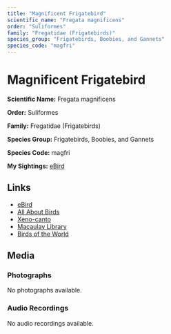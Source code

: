 ```yaml
---
title: "Magnificent Frigatebird"
scientific_name: "Fregata magnificens"
order: "Suliformes"
family: "Fregatidae (Frigatebirds)"
species_group: "Frigatebirds, Boobies, and Gannets"
species_code: "magfri"
---
```


# Magnificent Frigatebird

**Scientific Name:** Fregata magnificens

**Order:** Suliformes

**Family:** Fregatidae (Frigatebirds)

**Species Group:** Frigatebirds, Boobies, and Gannets

**Species Code:** magfri

**My Sightings:** [eBird](https://ebird.org/lifelist?r=world&time=life&spp=magfri)

## Links
* [eBird](https://ebird.org/species/magfri) 
* [All About Birds](https://www.allaboutbirds.org/guide/magfri) 
* [Xeno-canto](https://www.xeno-canto.org/species/magfri) 
* [Macaulay Library](https://search.macaulaylibrary.org/catalog?taxonCode=magfri&sort=rating_rank_desc)
* [Birds of the World](https://birdsoftheworld.org/bow/species/magfri)

## Media
### Photographs
No photographs available.

### Audio Recordings
No audio recordings available.
